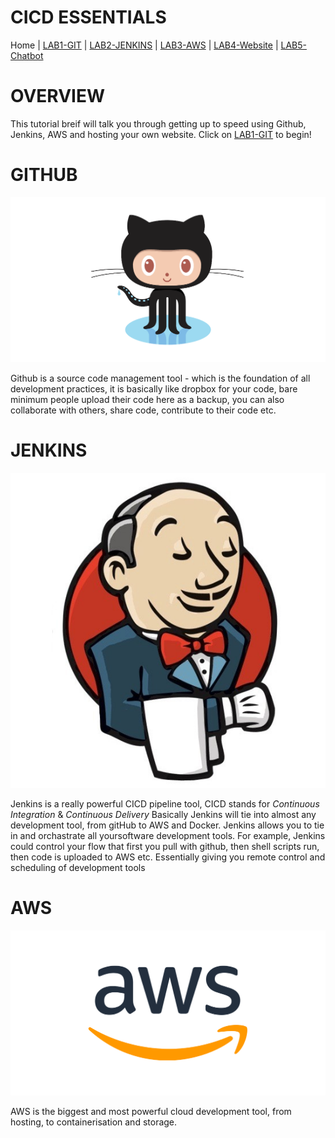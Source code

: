 # CICD ESSENTIALS

Home |
[LAB1-GIT](LAB1-GIT/README.md) |
[LAB2-JENKINS](LAB2-JENKINS/README.md) |
[LAB3-AWS](LAB3-AWS/README.md) |
[LAB4-Website](LAB4-Website/README.md)  |
[LAB5-Chatbot](../LAB5-Chatbot/README.md) 



# OVERVIEW

This tutorial breif will talk you through getting up to speed using Github, Jenkins, AWS and hosting your own website. Click on [LAB1-GIT](LAB1-GIT/README.md) to begin! 

# GITHUB

![git](images/github.png "Github")

Github is a source code management tool - which is the foundation of all development practices, it is basically like dropbox for your code, bare minimum people upload their code here as a backup, you can also collaborate with others, share code, contribute to their code etc. 


# JENKINS

![jenkins](images/jenkins.jpeg)

Jenkins is a really powerful CICD pipeline tool, CICD stands for *Continuous Integration* & *Continuous Delivery* Basically Jenkins will tie into almost any development tool, from gitHub to AWS and Docker. Jenkins allows you to tie in and orchastrate all yoursoftware development tools. For example, Jenkins could control your flow that first you pull with github, then shell scripts run, then code is uploaded to AWS etc. Essentially giving you remote control and scheduling of development tools  

# AWS
![AWS](images/AWS.png "AWS")


AWS is the biggest and most powerful cloud development tool, from hosting, to containerisation and storage. 